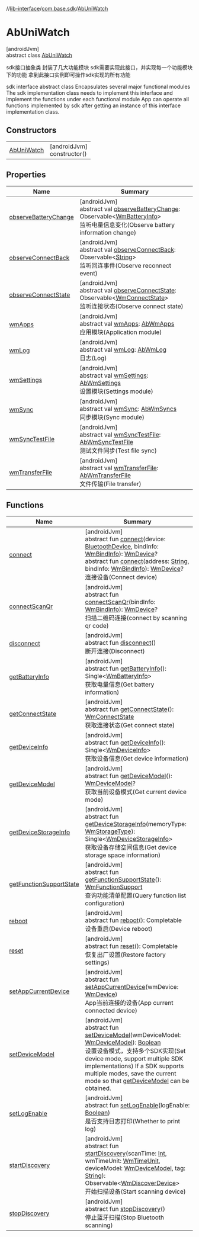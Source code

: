 //[lib-interface](../../../index.md)/[com.base.sdk](../index.md)/[AbUniWatch](index.md)

# AbUniWatch

[androidJvm]\
abstract class [AbUniWatch](index.md)

sdk接口抽象类 封装了几大功能模块 sdk需要实现此接口，并实现每一个功能模块下的功能 拿到此接口实例即可操作sdk实现的所有功能

sdk interface abstract class Encapsulates several major functional modules The sdk implementation class needs to implement this interface and implement the functions under each functional module App can operate all functions implemented by sdk after getting an instance of this interface implementation class.

## Constructors

| | |
|---|---|
| [AbUniWatch](-ab-uni-watch.md) | [androidJvm]<br>constructor() |

## Properties

| Name | Summary |
|---|---|
| [observeBatteryChange](observe-battery-change.md) | [androidJvm]<br>abstract val [observeBatteryChange](observe-battery-change.md): Observable&lt;[WmBatteryInfo](../../com.base.sdk.entity.data/-wm-battery-info/index.md)&gt;<br>监听电量信息变化(Observe battery information change) |
| [observeConnectBack](observe-connect-back.md) | [androidJvm]<br>abstract val [observeConnectBack](observe-connect-back.md): Observable&lt;[String](https://kotlinlang.org/api/latest/jvm/stdlib/kotlin/-string/index.html)&gt;<br>监听回连事件(Observe reconnect event) |
| [observeConnectState](observe-connect-state.md) | [androidJvm]<br>abstract val [observeConnectState](observe-connect-state.md): Observable&lt;[WmConnectState](../../com.base.sdk.entity.apps/-wm-connect-state/index.md)&gt;<br>监听连接状态(Observe connect state) |
| [wmApps](wm-apps.md) | [androidJvm]<br>abstract val [wmApps](wm-apps.md): [AbWmApps](../../com.base.sdk.port.app/-ab-wm-apps/index.md)<br>应用模块(Application module) |
| [wmLog](wm-log.md) | [androidJvm]<br>abstract val [wmLog](wm-log.md): [AbWmLog](../../com.base.sdk.port.log/-ab-wm-log/index.md)<br>日志(Log) |
| [wmSettings](wm-settings.md) | [androidJvm]<br>abstract val [wmSettings](wm-settings.md): [AbWmSettings](../../com.base.sdk.port.setting/-ab-wm-settings/index.md)<br>设置模块(Settings module) |
| [wmSync](wm-sync.md) | [androidJvm]<br>abstract val [wmSync](wm-sync.md): [AbWmSyncs](../../com.base.sdk.port.sync/-ab-wm-syncs/index.md)<br>同步模块(Sync module) |
| [wmSyncTestFile](wm-sync-test-file.md) | [androidJvm]<br>abstract val [wmSyncTestFile](wm-sync-test-file.md): [AbWmSyncTestFile](../../com.base.sdk.port/-ab-wm-sync-test-file/index.md)<br>测试文件同步(Test file sync) |
| [wmTransferFile](wm-transfer-file.md) | [androidJvm]<br>abstract val [wmTransferFile](wm-transfer-file.md): [AbWmTransferFile](../../com.base.sdk.port/-ab-wm-transfer-file/index.md)<br>文件传输(File transfer) |

## Functions

| Name | Summary |
|---|---|
| [connect](connect.md) | [androidJvm]<br>abstract fun [connect](connect.md)(device: [BluetoothDevice](https://developer.android.com/reference/kotlin/android/bluetooth/BluetoothDevice.html), bindInfo: [WmBindInfo](../../com.base.sdk.entity/-wm-bind-info/index.md)): [WmDevice](../../com.base.sdk.entity/-wm-device/index.md)?<br>abstract fun [connect](connect.md)(address: [String](https://kotlinlang.org/api/latest/jvm/stdlib/kotlin/-string/index.html), bindInfo: [WmBindInfo](../../com.base.sdk.entity/-wm-bind-info/index.md)): [WmDevice](../../com.base.sdk.entity/-wm-device/index.md)?<br>连接设备(Connect device) |
| [connectScanQr](connect-scan-qr.md) | [androidJvm]<br>abstract fun [connectScanQr](connect-scan-qr.md)(bindInfo: [WmBindInfo](../../com.base.sdk.entity/-wm-bind-info/index.md)): [WmDevice](../../com.base.sdk.entity/-wm-device/index.md)?<br>扫描二维码连接(connect by scanning qr code) |
| [disconnect](disconnect.md) | [androidJvm]<br>abstract fun [disconnect](disconnect.md)()<br>断开连接(Disconnect) |
| [getBatteryInfo](get-battery-info.md) | [androidJvm]<br>abstract fun [getBatteryInfo](get-battery-info.md)(): Single&lt;[WmBatteryInfo](../../com.base.sdk.entity.data/-wm-battery-info/index.md)&gt;<br>获取电量信息(Get battery information) |
| [getConnectState](get-connect-state.md) | [androidJvm]<br>abstract fun [getConnectState](get-connect-state.md)(): [WmConnectState](../../com.base.sdk.entity.apps/-wm-connect-state/index.md)<br>获取连接状态(Get connect state) |
| [getDeviceInfo](get-device-info.md) | [androidJvm]<br>abstract fun [getDeviceInfo](get-device-info.md)(): Single&lt;[WmDeviceInfo](../../com.base.sdk.entity.settings/-wm-device-info/index.md)&gt;<br>获取设备信息(Get device information) |
| [getDeviceModel](get-device-model.md) | [androidJvm]<br>abstract fun [getDeviceModel](get-device-model.md)(): [WmDeviceModel](../../com.base.sdk.entity/-wm-device-model/index.md)?<br>获取当前设备模式(Get current device mode) |
| [getDeviceStorageInfo](get-device-storage-info.md) | [androidJvm]<br>abstract fun [getDeviceStorageInfo](get-device-storage-info.md)(memoryType: [WmStorageType](../../com.base.sdk.entity.common/-wm-storage-type/index.md)): Single&lt;[WmDeviceStorageInfo](../../com.base.sdk.entity.common/-wm-device-storage-info/index.md)&gt;<br>获取设备存储空间信息(Get device storage space information) |
| [getFunctionSupportState](get-function-support-state.md) | [androidJvm]<br>abstract fun [getFunctionSupportState](get-function-support-state.md)(): [WmFunctionSupport](../../com.base.sdk.entity.settings/-wm-function-support/index.md)<br>查询功能清单配置(Query function list configuration) |
| [reboot](reboot.md) | [androidJvm]<br>abstract fun [reboot](reboot.md)(): Completable<br>设备重启(Device reboot) |
| [reset](reset.md) | [androidJvm]<br>abstract fun [reset](reset.md)(): Completable<br>恢复出厂设置(Restore factory settings) |
| [setAppCurrentDevice](set-app-current-device.md) | [androidJvm]<br>abstract fun [setAppCurrentDevice](set-app-current-device.md)(wmDevice: [WmDevice](../../com.base.sdk.entity/-wm-device/index.md))<br>App当前连接的设备(App current connected device) |
| [setDeviceModel](set-device-model.md) | [androidJvm]<br>abstract fun [setDeviceModel](set-device-model.md)(wmDeviceModel: [WmDeviceModel](../../com.base.sdk.entity/-wm-device-model/index.md)): [Boolean](https://kotlinlang.org/api/latest/jvm/stdlib/kotlin/-boolean/index.html)<br>设置设备模式，支持多个SDK实现(Set device mode, support multiple SDK implementations) If a SDK supports multiple modes, save the current mode so that [getDeviceModel](get-device-model.md) can be obtained. |
| [setLogEnable](set-log-enable.md) | [androidJvm]<br>abstract fun [setLogEnable](set-log-enable.md)(logEnable: [Boolean](https://kotlinlang.org/api/latest/jvm/stdlib/kotlin/-boolean/index.html))<br>是否支持日志打印(Whether to print log) |
| [startDiscovery](start-discovery.md) | [androidJvm]<br>abstract fun [startDiscovery](start-discovery.md)(scanTime: [Int](https://kotlinlang.org/api/latest/jvm/stdlib/kotlin/-int/index.html), wmTimeUnit: [WmTimeUnit](../../com.base.sdk.entity.common/-wm-time-unit/index.md), deviceModel: [WmDeviceModel](../../com.base.sdk.entity/-wm-device-model/index.md), tag: [String](https://kotlinlang.org/api/latest/jvm/stdlib/kotlin/-string/index.html)): Observable&lt;[WmDiscoverDevice](../../com.base.sdk.entity.common/-wm-discover-device/index.md)&gt;<br>开始扫描设备(Start scanning device) |
| [stopDiscovery](stop-discovery.md) | [androidJvm]<br>abstract fun [stopDiscovery](stop-discovery.md)()<br>停止蓝牙扫描(Stop Bluetooth scanning) |
